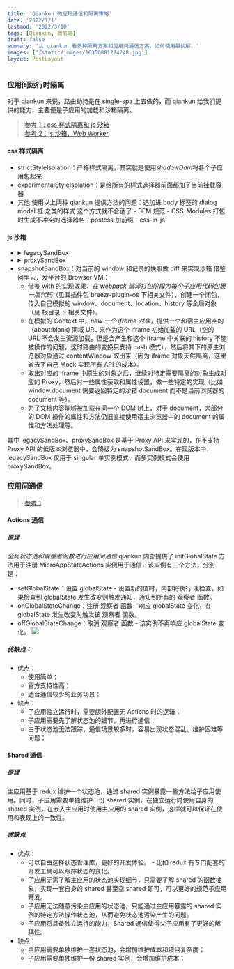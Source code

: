 ```yaml
---
title: 'Qiankun 微应用通信和隔离策略'
date: '2022/1/1'
lastmod: '2022/3/10'
tags: [Qiankun, 微前端]
draft: false
summary: '从 qiankun 看多种隔离方案和应用间通信方案，如何使用最优解。'
images: ['/static/images/16350881224248.jpg']
layout: PostLayout
---
```


### 应用间运行时隔离

对于 qiankun 来说，路由劫持是在 single-spa 上去做的，而 qiankun 给我们提供的能力，主要便是子应用的加载和沙箱隔离。

> [参考 1：css 样式隔离和 js 沙箱](https://juejin.cn/post/6896643767353212935#heading-4)  
> [参考 2：js 沙箱，Web Worker](https://mp.weixin.qq.com/s/VRERMga1noJJVZJdvl7n3Q)

#### css 样式隔离

- strictStyleIsolation：严格样式隔离，其实就是使用*shadowDom*将各个子应用包起来
- experimentalStyleIsolation：是给所有的样式选择器前面都加了当前挂载容器
- 其他
  使用以上两种 qiankun 提供方法的问题：追加进 body 标签的 dialog modal 框 之类的样式 这个方式就不合适了 - BEM 规范 - CSS-Modules 打包时生成不冲突的选择器名 - postcss 加前缀 - css-in-js

#### js 沙箱

- <details>
    <summary>
        legacySandBox
    </summary>
    legacySandBox 还是会操作 window 对象，但是他通过激活沙箱时还原子应用的状态，卸载时还原主应用的状态来实现沙箱隔离的
  </details>
- <details>
    <summary>
        proxySandBox
    </summary>
    legacySandBox 最直接的不同点就是，为了支持多实例的场景，proxySandBox 不会直接操作 window 对象。并且为了避免子应用操作或者修改主应用上诸如 window、document、location 这些重要的属性，会遍历这些属性到子应用 window 副本（fakeWindow）上
  </details>
- snapshotSandBox：对当前的 window 和记录的快照做 diff 来实现沙箱
  借鉴 阿里云开发平台的 Browser VM：
  - 借鉴 with 的实现效果，_在 webpack 编译打包阶段为每个子应用代码包裹一层代码_（见其插件包 breezr-plugin-os 下相关文件），创建一个闭包，传入自己模拟的 window、document、location、history 等全局对象（见 根目录下 相关文件）。
  - 在模拟的 Context 中，_new 一个 iframe 对象_，提供一个和宿主应用空的（about:blank) 同域 URL 来作为这个 iframe 初始加载的 URL（空的 URL 不会发生资源加载，但是会产生和这个 iframe 中关联的 history 不能被操作的问题，这时路由的变换只支持 hash 模式），然后将其下的原生浏览器对象通过 contentWindow 取出来（因为 iframe 对象天然隔离，这里省去了自己 Mock 实现所有 API 的成本）。
  - 取出对应的 iframe 中原生的对象之后，继续对特定需要隔离的对象生成对应的 Proxy，然后对一些属性获取和属性设置，做一些特定的实现（比如 window.document 需要返回特定的沙箱 document 而不是当前浏览器的 document 等）。
  - 为了文档内容能够被加载在同一个 DOM 树上，对于 document，大部分的 DOM 操作的属性和方法仍旧直接使用宿主浏览器中的 document 的属性和方法处理等。

其中 legacySandBox、proxySandBox 是基于 Proxy API 来实现的，在不支持 Proxy API 的低版本浏览器中，会降级为 snapshotSandBox。在现版本中，legacySandBox 仅用于 singular 单实例模式，而多实例模式会使用 proxySandBox。

### 应用间通信

> [参考 1](https://juejin.cn/post/6844904151231496200#heading-9)

#### Actions 通信

##### 原理

_全局状态池和观察者函数进行应用间通信_
qiankun 内部提供了 initGlobalState 方法用于注册 MicroAppStateActions 实例用于通信，该实例有三个方法，分别是：

- setGlobalState：设置 globalState - 设置新的值时，内部将执行 浅检查，如果检查到 globalState 发生改变则触发通知，通知到所有的 观察者 函数。
- onGlobalStateChange：注册 观察者 函数 - 响应 globalState 变化，在 globalState 发生改变时触发该 观察者 函数。
- offGlobalStateChange：取消 观察者 函数 - 该实例不再响应 globalState 变化。
  ![](//www.michaeljier.cn/m-picture/qiankun-part1/16350881224248.jpg)

##### 优缺点：

- 优点：
  - 使用简单；
  - 官方支持性高；
  - 适合通信较少的业务场景；
- 缺点：
  - 子应用独立运行时，需要额外配置无 Actions 时的逻辑；
  - 子应用需要先了解状态池的细节，再进行通信；
  - 由于状态池无法跟踪，通信场景较多时，容易出现状态混乱、维护困难等问题；

#### Shared 通信

##### 原理

主应用基于 redux 维护一个状态池，通过 shared 实例暴露一些方法给子应用使用。同时，子应用需要单独维护一份 shared 实例，在独立运行时使用自身的 shared 实例，在嵌入主应用时使用主应用的 shared 实例，这样就可以保证在使用和表现上的一致性。

##### 优缺点

- 优点：
  - 可以自由选择状态管理库，更好的开发体验。 - 比如 redux 有专门配套的开发工具可以跟踪状态的变化。
  - 子应用无需了解主应用的状态池实现细节，只需要了解 shared 的函数抽象，实现一套自身的 shared 甚至空 shared 即可，可以更好的规范子应用开发。
  - 子应用无法随意污染主应用的状态池，只能通过主应用暴露的 shared 实例的特定方法操作状态池，从而避免状态池污染产生的问题。
  - 子应用将具备独立运行的能力，Shared 通信使得父子应用有了更好的解耦性。
- 缺点：
  - 主应用需要单独维护一套状态池，会增加维护成本和项目复杂度；
  - 子应用需要单独维护一份 shared 实例，会增加维护成本；
